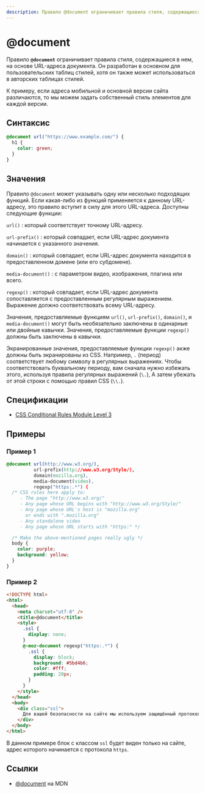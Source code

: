 ```yaml
---
description: Правило @document ограничивает правила стиля, содержащиеся в нем, на основе URL-адреса документа
---
```


# @document

Правило **`@document`** ограничивает правила стиля, содержащиеся в нем, на основе URL-адреса документа. Он разработан в основном для пользовательских таблиц стилей, хотя он также может использоваться в авторских таблицах стилей.

К примеру, если адреса мобильной и основной версии сайта различаются, то мы можем задать собственный стиль элементов для каждой версии.

## Синтаксис

```css
@document url("https://www.example.com/") {
  h1 {
    color: green;
  }
}
```

## Значения

Правило `@document` может указывать одну или несколько подходящих функций. Если какая-либо из функций применяется к данному URL-адресу, это правило вступит в силу для этого URL-адреса. Доступны следующие функции:

`url()`
: который соответствует точному URL-адресу.

`url-prefix()`
: который совпадает, если URL-адрес документа начинается с указанного значения.

`domain()`
: который совпадает, если URL-адрес документа находится в предоставленном домене (или его субдомене).

`media-document()`
: с параметром видео, изображения, плагина или всего.

`regexp()`
: который совпадает, если URL-адрес документа сопоставляется с предоставленным регулярным выражением. Выражение должно соответствовать всему URL-адресу.

Значения, предоставляемые функциям `url()`, `url-prefix()`, `domain()`, и `media-document()` могут быть необязательно заключены в одинарные или двойные кавычки. Значения, предоставляемые функции `regexp()` должны быть заключены в кавычки.

Экранированные значения, предоставляемые функции `regexp()` акже должны быть экранированы из CSS. Например, `.` (период) соответствует любому символу в регулярных выражениях. Чтобы соответствовать буквальному периоду, вам сначала нужно избежать этого, используя правила регулярных выражений (`\.`), А затем убежать от этой строки с помощью правил CSS (`\\.`).

## Спецификации

- [CSS Conditional Rules Module Level 3](https://www.w3.org/TR/2012/WD-css3-conditional-20120911/#at-document)

## Примеры

### Пример 1

```css
@document url(http://www.w3.org/),
          url-prefix(http://www.w3.org/Style/),
          domain(mozilla.org),
          media-document(video),
          regexp("https:.*") {
  /* CSS rules here apply to:
     - The page "http://www.w3.org/"
     - Any page whose URL begins with "http://www.w3.org/Style/"
     - Any page whose URL's host is "mozilla.org"
       or ends with ".mozilla.org"
     - Any standalone video
     - Any page whose URL starts with "https:" */

  /* Make the above-mentioned pages really ugly */
  body {
    color: purple;
    background: yellow;
  }
}
```

### Пример 2

```html
<!DOCTYPE html>
<html>
  <head>
    <meta charset="utf-8" />
    <title>@document</title>
    <style>
      .ssl {
        display: none;
      }
      @-moz-document regexp("https:.*") {
        .ssl {
          display: block;
          background: #5bd4b6;
          color: #fff;
          padding: 20px;
        }
      }
    </style>
  </head>
  <body>
    <div class="ssl">
      Для вашей безопасности на сайте мы используем защищённый протокол.
    </div>
  </body>
</html>
```

В данном примере блок с классом `ssl` будет виден только на сайте, адрес которого начинается с протокола `https`.

## Ссылки

- [@document](https://developer.mozilla.org/ru/docs/Web/CSS/@document) на MDN
